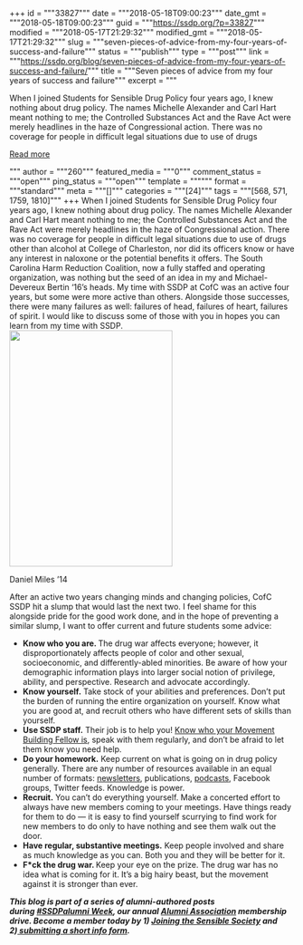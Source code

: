 +++
id = """33827"""
date = """2018-05-18T09:00:23"""
date_gmt = """2018-05-18T09:00:23"""
guid = """https://ssdp.org/?p=33827"""
modified = """2018-05-17T21:29:32"""
modified_gmt = """2018-05-17T21:29:32"""
slug = """seven-pieces-of-advice-from-my-four-years-of-success-and-failure"""
status = """publish"""
type = """post"""
link = """https://ssdp.org/blog/seven-pieces-of-advice-from-my-four-years-of-success-and-failure/"""
title = """Seven pieces of advice from my four years of success and failure"""
excerpt = """<p>When I joined Students for Sensible Drug Policy four years ago, I knew nothing about drug policy. The names Michelle Alexander and Carl Hart meant nothing to me; the Controlled Substances Act and the Rave Act were merely headlines in the haze of Congressional action. There was no coverage for people in difficult legal situations due to use of drugs</p>
<div class="h10"></div>
<p><a class="more-link2 flat" href="https://ssdp.org/blog/seven-pieces-of-advice-from-my-four-years-of-success-and-failure/">Read more</a></p>
"""
author = """260"""
featured_media = """0"""
comment_status = """open"""
ping_status = """open"""
template = """"""
format = """standard"""
meta = """[]"""
categories = """[24]"""
tags = """[568, 571, 1759, 1810]"""
+++
<span style="font-weight: 400;">When I joined Students for Sensible Drug Policy four years ago, I knew nothing about drug policy. The names Michelle Alexander and Carl Hart meant nothing to me; the Controlled Substances Act and the Rave Act were merely headlines in the haze of Congressional action. There was no coverage for people in difficult legal situations due to use of drugs other than alcohol at College of Charleston, nor did its officers know or have any interest in naloxone or the potential benefits it offers. The South Carolina Harm Reduction Coalition, now a fully staffed and operating organization, was nothing but the seed of an idea in my and Michael-Devereux Bertin ‘16’s heads. My time with SSDP at CofC was an active four years, but some were more active than others. Alongside those successes, there were many failures as well: failures of head, failures of heart, failures of spirit. I would like to discuss some of those with you in hopes you can learn from my time with SSDP.</span>

<div id="attachment_33842" style="width: 298px" class="wp-caption aligncenter"><img class=" wp-image-33842" src="https://ssdp.org/wp-content/uploads/2018/05/Daniel-Miles.jpg" alt="" width="288" height="417" /><p class="wp-caption-text">Daniel Miles &#8217;14</p></div>

<span style="font-weight: 400;">After an active two years changing minds and changing policies, CofC SSDP hit a slump that would last the next two. I feel shame for this alongside pride for the good work done, and in the hope of preventing a similar slump, I want to offer current and future students some advice: </span>
<ul>
 	<li><b>Know who you are. <span style="font-weight: 400;">The drug war affects everyone; however, it disproportionately affects people of color and other sexual, socioeconomic, and differently-abled minorities. Be aware of how your demographic information plays into larger social notion of privilege, ability, and perspective. Research and advocate accordingly. </span></b></li>
 	<li><strong>Know yourself.</strong> <span style="font-weight: 400;">Take stock of your abilities and preferences. Don’t put the burden of running the entire organization on yourself. Know what you are good at, and recruit others who have different sets of skills than yourself. </span></li>
 	<li><strong>Use SSDP staff.</strong> <span style="font-weight: 400;">Their job is to help you! <a href="https://ssdp.org/about/staff/">Know who your Movement Building Fellow is</a>, speak with them regularly, and don’t be afraid to let them know you need help. </span></li>
 	<li><strong>Do your homework.</strong> <span style="font-weight: 400;">Keep current on what is going on in drug policy generally. There are any number of resources available in an equal number of formats: </span><a href="https://www.marijuanamoment.net/"><span style="font-weight: 400;">newsletters</span></a><span style="font-weight: 400;">, publications, </span><a href="http://thisweekindrugs.org/"><span style="font-weight: 400;">podcasts</span></a><span style="font-weight: 400;">, Facebook groups, Twitter feeds. Knowledge is power. </span></li>
 	<li><strong>Recruit.</strong> <span style="font-weight: 400;">You can’t do everything yourself. Make a concerted effort to always have new members coming to your meetings. Have things ready for them to do &#8212; it is easy to find yourself scurrying to find work for new members to do only to have nothing and see them walk out the door. </span></li>
 	<li><strong>Have regular, substantive meetings.</strong> <span style="font-weight: 400;">Keep people involved and share as much knowledge as you can. Both you and they will be better for it.</span></li>
 	<li><b>F*ck the drug war. </b><span style="font-weight: 400;">Keep your eye on the prize. The drug war has no idea what is coming for it. It’s a big hairy beast, but the movement against it is stronger than ever. </span></li>
</ul>
<em><strong>This blog is part of a series of alumni-authored posts during <a href="https://ssdp.org/blog/its-ssdpalumni-week-2018/">#SSDPalumni Week</a>, our annual <a href="http://ssdp.org.alumni/">Alumni Association</a> membership drive. Become a member today by 1) <a href="https://ssdp.nationbuilder.com/alumni_supporter">Joining the Sensible Society</a> and 2)<a href="https://docs.google.com/a/ssdp.org/forms/d/e/1FAIpQLSc91xOTt1uLVJ7iWsZLTBgon-pWFG_5dVUssVSr5AFEgmuo_w/viewform"> submitting a short info form</a>. </strong></em>
